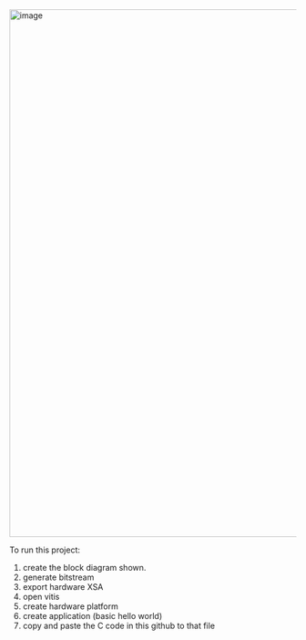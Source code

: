 <img width="926" alt="image" src="https://github.com/user-attachments/assets/ffb57375-55d8-459f-b041-9b62bc5b61c9">


To run this project:
1. create the block diagram shown.
2. generate bitstream
3. export hardware XSA
4. open vitis
5. create hardware platform
6. create application (basic hello world)
7. copy and paste the C code in this github to that file

